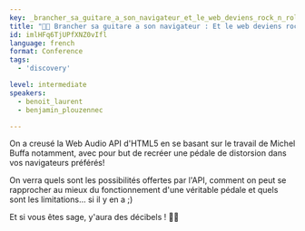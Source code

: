 ```yaml
---
key: _brancher_sa_guitare_a_son_navigateur_et_le_web_deviens_rock_n_roll_
title: "🤘🎸 Brancher sa guitare a son navigateur : Et le web deviens rock'n'roll !  🤘🎸"
id: imlHFq6TjUPfXNZ0vIfl
language: french
format: Conference
tags:
  - 'discovery'

level: intermediate
speakers:
  - benoit_laurent
  - benjamin_plouzennec

---
```


On a creusé la Web Audio API d'HTML5 en se basant sur le travail de Michel Buffa notamment, avec pour but de recréer une pédale de distorsion dans vos navigateurs préférés!

On verra quels sont les possibilités offertes par l'API, comment on peut se rapprocher au mieux du fonctionnement d'une véritable pédale et quels sont les limitations...
si il y en a ;)

Et si vous êtes sage, y'aura des décibels ! 🤘🎸


